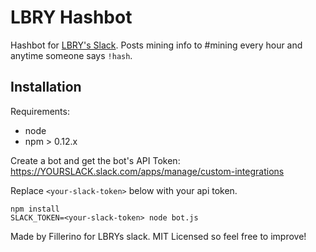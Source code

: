 # LBRY Hashbot

Hashbot for [LBRY's Slack](https://slack.lbry.io). Posts mining info to #mining every hour and anytime someone says `!hash`.

## Installation

Requirements:

- node
- npm > 0.12.x

Create a bot and get the bot's API Token: https://YOURSLACK.slack.com/apps/manage/custom-integrations

Replace `<your-slack-token>` below with your api token.

```
npm install
SLACK_TOKEN=<your-slack-token> node bot.js
```

Made by Fillerino for LBRYs slack. MIT Licensed so feel free to improve!